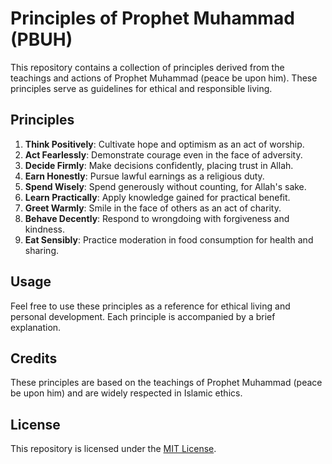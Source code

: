 # Principles of Prophet Muhammad (PBUH)

This repository contains a collection of principles derived from the teachings and actions of Prophet Muhammad (peace be upon him). These principles serve as guidelines for ethical and responsible living.

## Principles

1. **Think Positively**: Cultivate hope and optimism as an act of worship.
2. **Act Fearlessly**: Demonstrate courage even in the face of adversity.
3. **Decide Firmly**: Make decisions confidently, placing trust in Allah.
4. **Earn Honestly**: Pursue lawful earnings as a religious duty.
5. **Spend Wisely**: Spend generously without counting, for Allah's sake.
6. **Learn Practically**: Apply knowledge gained for practical benefit.
7. **Greet Warmly**: Smile in the face of others as an act of charity.
8. **Behave Decently**: Respond to wrongdoing with forgiveness and kindness.
9. **Eat Sensibly**: Practice moderation in food consumption for health and sharing.

## Usage

Feel free to use these principles as a reference for ethical living and personal development. Each principle is accompanied by a brief explanation.

## Credits

These principles are based on the teachings of Prophet Muhammad (peace be upon him) and are widely respected in Islamic ethics.

## License

This repository is licensed under the [MIT License](LICENSE).
